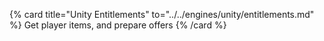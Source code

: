 {% card title="Unity Entitlements" to="../../engines/unity/entitlements.md" %}
    Get player items, and prepare offers
{% /card %}